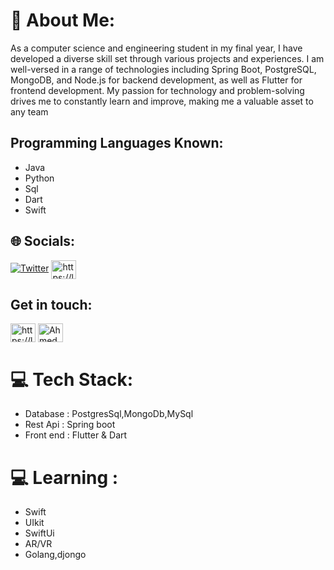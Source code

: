 # 💫 About Me:
As a computer science and engineering student in my final year, I have developed a diverse skill set through various projects and experiences. I am well-versed in a range of technologies including Spring Boot, PostgreSQL, MongoDB, and Node.js for backend development, as well as Flutter for frontend development. My passion for technology and problem-solving drives me to constantly learn and improve, making me a valuable asset to any team

## Programming Languages Known:
- Java
- Python
- Sql
- Dart
- Swift

## 🌐 Socials: 
 [![Twitter](https://img.shields.io/badge/Twitter-%231DA1F2.svg?logo=Twitter&logoColor=white)](https://twitter.com/@a_Dev23) <a href="https://linkedin.com/in/ahmed-bawazir/" target="blank"><img align="center" src="https://raw.githubusercontent.com/rahuldkjain/github-profile-readme-generator/master/src/images/icons/Social/linked-in-alt.svg" alt="https://linkedin.com/in/ahmed-bawazir/" height="30" width="40" /></a>
## Get in touch:
<p align="left">
<a href="https://linkedin.com/in/ahmed-bawazir/" target="blank"><img align="center" src="https://raw.githubusercontent.com/rahuldkjain/github-profile-readme-generator/master/src/images/icons/Social/linked-in-alt.svg" alt="https://linkedin.com/in/ahmed-bawazir/" height="30" width="40" /></a>
<a href="https://www.hackerrank.com/Ahmed_Bawazir" target="blank"><img align="center" src="https://raw.githubusercontent.com/rahuldkjain/github-profile-readme-generator/master/src/images/icons/Social/hackerrank.svg" alt="Ahmed_Bawazi" height="30" width="40" /></a>
</p>

# 💻 Tech Stack:
- Database : PostgresSql,MongoDb,MySql 
- Rest Api : Spring boot
- Front end : Flutter & Dart

# 💻 Learning :
- Swift
- UIkit
- SwiftUi
- AR/VR
- Golang,djongo


